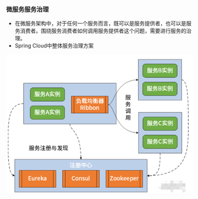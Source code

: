 ### 微服务服务治理

- 在微服务架构中，对于任何一个服务而言，既可以是服务提供者，也可以是服务消费者。围绕服务消费者如何调用服务提供者这个问题，需要进行服务的治理。
- Spring Cloud中整体服务治理方案

![image-20201119220927793](assets/image-20201119220927793.png)